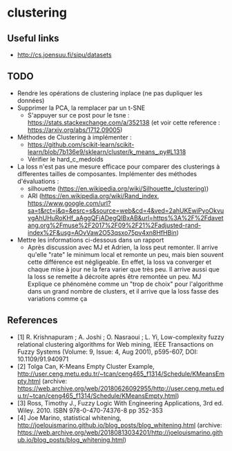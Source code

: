 # clustering
## Useful links
* http://cs.joensuu.fi/sipu/datasets


## TODO
* Rendre les opérations de clustering inplace (ne pas dupliquer les données)
* Supprimer la PCA, la remplacer par un t-SNE
  * S'appuyer sur ce post pour le tsne : https://stats.stackexchange.com/a/352138 (et voir cette reference : https://arxiv.org/abs/1712.09005)
* Méthodes de Clustering à implémenter :
  * https://github.com/scikit-learn/scikit-learn/blob/7b136e9/sklearn/cluster/k_means_.py#L1318
  * Vérifier le hard_c_medoids
* La loss n'est pas une mesure efficace pour comparer des clusterings à differentes tailles de composantes. Implémenter des méthodes d'évaluations :
  * silhouette (https://en.wikipedia.org/wiki/Silhouette_(clustering))
  * ARI (https://en.wikipedia.org/wiki/Rand_index, https://www.google.com/url?sa=t&rct=j&q=&esrc=s&source=web&cd=4&ved=2ahUKEwiPyoOkvuvgAhUHuRoKHf_aAggQFjADegQIBxAB&url=https%3A%2F%2Fdavetang.org%2Fmuse%2F2017%2F09%2F21%2Fadjusted-rand-index%2F&usg=AOvVaw2O53qsxo75pv4xn8HfHBin)
* Mettre les informations ci-dessous dans un rapport
  * Après discussion avec MJ et Adrien, la loss peut remonter. Il arrive qu'elle "rate" le minimum local et remonte un peu, mais bien souvent cette différence est négligeable. En effet, la loss va converger et chaque mise à jour ne la fera varier que très peu. Il arrive aussi que la loss se remette à décroite après être remontée un peu. MJ Explique ce phénomène comme un "trop de choix" pour l'algorithme dans un grand nombre de clusters, et il arrive que la loss fasse des variations comme ça


## References
* [1] R. Krishnapuram ; A. Joshi ; O. Nasraoui ; L. Yi, Low-complexity fuzzy relational clustering algorithms for Web mining,  IEEE Transactions on Fuzzy Systems (Volume: 9, Issue: 4, Aug 2001), p595-607, DOI: 10.1109/91.940971
* [2] Tolga Can, K-Means Empty Cluster Example, http://user.ceng.metu.edu.tr/~tcan/ceng465_f1314/Schedule/KMeansEmpty.html (archive: https://web.archive.org/web/20180626092955/http://user.ceng.metu.edu.tr/~tcan/ceng465_f1314/Schedule/KMeansEmpty.html)
* [3] Ross, Timothy J., Fuzzy Logic With Engineering Applications, 3rd ed. Wiley. 2010. ISBN 978-0-470-74376-8 pp 352-353
* [4] Joe Marino, statistical whitening, http://joelouismarino.github.io/blog_posts/blog_whitening.html (archive: https://web.archive.org/web/20180813034201/http://joelouismarino.github.io/blog_posts/blog_whitening.html)
